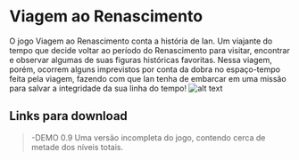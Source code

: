 
# Viagem ao Renascimento

  O jogo Viagem ao Renascimento conta a história de Ian. Um viajante do tempo que decide voltar ao período do Renascimento para visitar, encontrar e observar algumas de suas figuras históricas favoritas.
  Nessa viagem, porém, ocorrem alguns imprevistos por conta da dobra no espaço-tempo feita pela viagem, fazendo com que Ian tenha de embarcar em uma missão para salvar a integridade da sua linha do tempo!
![alt text](https://m.media-amazon.com/images/I/51H+Gwk9zvL._AC_SX425_.jpg)

## Links para download

> -DEMO 0.9
  Uma versão incompleta do jogo, contendo cerca de metade dos níveis totais.

